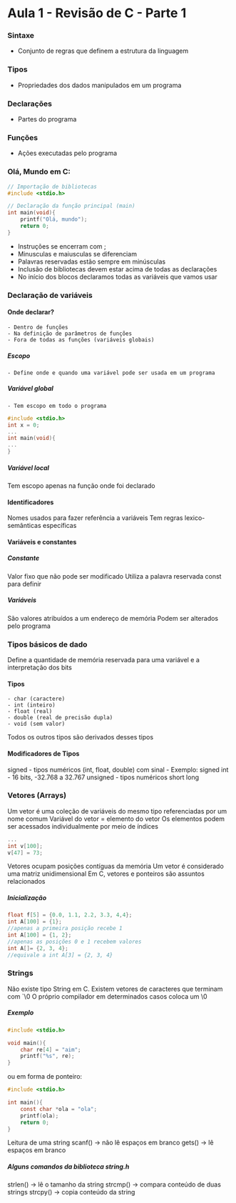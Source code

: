 # Aula 1 - Revisão de C - Parte 1
### Sintaxe
- Conjunto de regras que definem a estrutura da linguagem
### Tipos
- Propriedades dos dados manipulados em um programa
### Declarações
- Partes do programa
### Funções
- Ações executadas pelo programa

### Olá, Mundo em C:
```c
// Importação de bibliotecas
#include <stdio.h>

// Declaração da função principal (main)
int main(void){
	printf("Olá, mundo");
	return 0;
}
```

- Instruções se encerram com ;
- Minusculas e maiusculas se diferenciam
- Palavras reservadas estão sempre em minúsculas
- Inclusão de bibliotecas devem estar acima de todas as declarações
- No início dos blocos declaramos todas as variáveis que vamos usar

### Declaração de variáveis
#### Onde declarar?
	- Dentro de funções
	- Na definição de parâmetros de funções
	- Fora de todas as funções (variáveis globais)
##### Escopo
	- Define onde e quando uma variável pode ser usada em um programa
##### Variável global
	- Tem escopo em todo o programa
```c
#include <stdio.h>
int x = 0;
...
int main(void){
...
}
```
##### Variável local
Tem escopo apenas na função onde foi declarado

#### Identificadores
Nomes usados para fazer referência a variáveis
Tem regras lexico-semânticas específicas

#### Variáveis e constantes
##### Constante
Valor fixo que não pode ser modificado
Utiliza a palavra reservada const para definir

##### Variáveis
São valores atribuídos a um endereço de memória
Podem ser alterados pelo programa

### Tipos básicos de dado
Define a quantidade de memória reservada para uma variável e a interpretação dos bits

#### Tipos
	- char (caractere)
	- int (inteiro)
	- float (real)
	- double (real de precisão dupla)
	- void (sem valor)
Todos os outros tipos são derivados desses tipos

#### Modificadores de Tipos
signed - tipos numéricos (int, float, double) com sinal
	- Exemplo: signed int - 16 bits, -32.768 a 32.767
unsigned - tipos numéricos
short
long

### Vetores (Arrays)
Um vetor é uma coleção de variáveis do mesmo tipo referenciadas por um nome comum
Variável do vetor = elemento do vetor
Os elementos podem ser acessados individualmente por meio de índices

```c
...
int v[100];
v[47] = 73;
```

Vetores ocupam posições contíguas da memória
Um vetor é considerado uma matriz unidimensional
Em C, vetores e ponteiros são assuntos relacionados

##### Inicialização

```c
float f[5] = {0.0, 1.1, 2.2, 3.3, 4,4};
int A[100] = {1};
//apenas a primeira posição recebe 1
int A[100] = {1, 2};
//apenas as posições 0 e 1 recebem valores
int A[]= {2, 3, 4};
//equivale a int A[3] = {2, 3, 4}
```

### Strings
Não existe tipo String em C. Existem vetores de caracteres que terminam com `\0
O próprio compilador em determinados casos coloca um \0
##### Exemplo
```c
#include <stdio.h>

void main(){
	char re[4] = "aim";
	printf("%s", re);
}
```

ou em forma de ponteiro:
```c
#include <stdio.h>

int main(){
	const char *ola = "ola";
	printf(ola);
	return 0;
}
```

Leitura de uma string
scanf() -> não lê espaços em branco
gets() -> lê espaços em branco

##### Alguns comandos da biblioteca string.h
strlen() -> lê o tamanho da string
strcmp() -> compara conteúdo de duas strings
strcpy() -> copia conteúdo da string